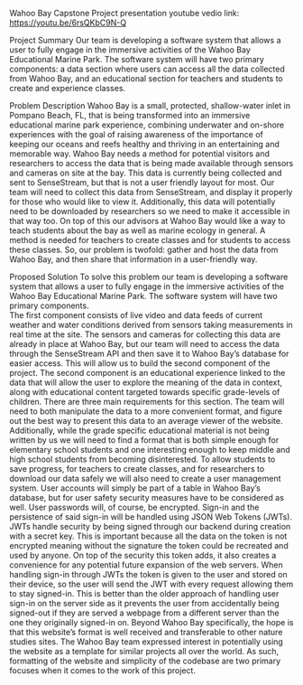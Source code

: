 Wahoo Bay Capstone Project 
presentation youtube vedio link:
https://youtu.be/6rsQKbC9N-Q  <br>

Project Summary
Our team is developing a software system that allows a user to fully engage in the immersive activities of the Wahoo Bay Educational Marine Park. The software system will have two primary components: a data section where users can access all the data collected from Wahoo Bay, and an educational section for teachers and students to create and experience classes.

Problem Description
Wahoo Bay is a small, protected, shallow-water inlet in Pompano Beach, FL, that is being transformed into an immersive educational marine park experience, combining underwater and on-shore experiences with the goal of raising awareness of the importance of keeping our oceans and reefs healthy and thriving in an entertaining and memorable way. 
Wahoo Bay needs a method for potential visitors and researchers to access the data that is being made available through sensors and cameras on site at the bay. This data is currently being collected and sent to SenseStream, but that is not a user friendly layout for most. Our team will need to collect this data from SenseStream, and display it properly for those who would like to view it. Additionally, this data will potentially need to be downloaded by researchers so we need to make it accessible in that way too.
On top of this our advisors at Wahoo Bay would like a way to teach students about the bay as well as marine ecology in general. A method is needed for teachers to create classes and for students to access these classes. 
So, our problem is twofold: gather and host the data from Wahoo Bay, and then share that information in a user-friendly way.

Proposed Solution
To solve this problem our team is developing a software system that allows a user to fully engage in the immersive activities of the Wahoo Bay Educational Marine Park. The software system will have two primary components.  
The first component consists of live video and data feeds of current weather and water conditions derived from sensors taking measurements in real time at the site. The sensors and cameras for collecting this data are already in place at Wahoo Bay, but our team will need to access the data through the SenseStream API and then save it to Wahoo Bay’s database for easier access. This will allow us to build the second component of the project.
The second component is an educational experience linked to the data that will allow the user to explore the meaning of the data in context, along with educational content targeted towards specific grade-levels of children. There are three main requirements for this section. The team will need to both manipulate the data to a more convenient format, and figure out the best way to present this data to an average viewer of the website. Additionally, while the grade specific educational material is not being written by us we will need to find a format that is both simple enough for elementary school students and one interesting enough to keep middle and high school students from becoming disinterested. To allow students to save progress, for teachers to create classes, and for researchers to download our data safely we will also need to create a user management system.
User accounts will simply be part of a table in Wahoo Bay’s database, but for user safety security measures have to be considered as well. User passwords will, of course, be encrypted. Sign-in and the persistence of said sign-in will be handled using JSON Web Tokens (JWTs). JWTs handle security by being signed through our backend during creation with a secret key. This is important because all the data on the token is not encrypted meaning without the signature the token could be recreated and used by anyone. On top of the security this token adds, it also creates a convenience for any potential future expansion of the web servers. When handling sign-in through JWTs the token is given to the user and stored on their device, so the user will send the JWT with every request allowing them to stay signed-in. This is better than the older approach of handling user sign-in on the server side as it prevents the user from accidentally being signed-out if they are served a webpage from a different server than the one they originally signed-in on.
Beyond Wahoo Bay specifically, the hope is that this website’s format is well received and transferable to other nature studies sites. The Wahoo Bay team expressed interest in potentially using the website as a template for similar projects all over the world. As such, formatting of the website and simplicity of the codebase are two primary focuses when it comes to the work of this project. 
